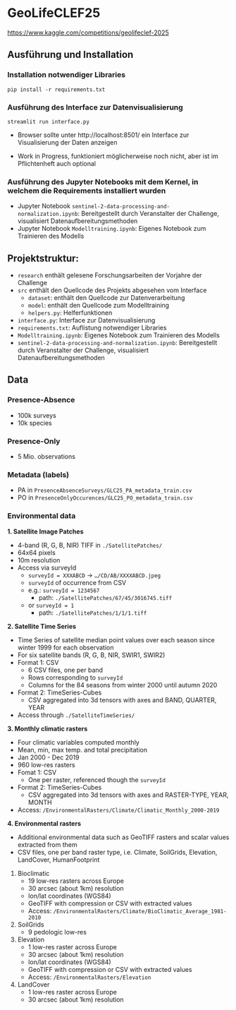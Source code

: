 # GeoLifeCLEF25

https://www.kaggle.com/competitions/geolifeclef-2025

## Ausführung und Installation

### Installation notwendiger Libraries
`pip install -r requirements.txt`

### Ausführung des Interface zur Datenvisualisierung
`streamlit run interface.py`

- Browser sollte unter http://localhost:8501/ ein Interface zur Visualisierung der Daten anzeigen

- Work in Progress, funktioniert möglicherweise noch nicht, aber ist im Pflichtenheft auch optional

### Ausführung des Jupyter Notebooks mit dem Kernel, in welchem die Requirements installiert wurden
- Jupyter Notebook `sentinel-2-data-processing-and-normalization.ipynb`: Bereitgestellt durch Veranstalter der Challenge, visualisiert Datenaufbereitungsmethoden
- Jupyter Notebook `Modelltraining.ipynb`: Eigenes Notebook zum Trainieren des Modells

## Projektstruktur:
- `research` enthält gelesene Forschungsarbeiten der Vorjahre der Challenge
- `src` enthält den Quellcode des Projekts abgesehen vom Interface
  - `dataset`: enthält den Quellcode zur Datenverarbeitung
  - `model`: enthält den Quellcode zum Modelltraining
  - `helpers.py`: Helferfunktionen
- `interface.py`: Interface zur Datenvisualisierung
- `requirements.txt`: Auflistung notwendiger Libraries
- `Modelltraining.ipynb`: Eigenes Notebook zum Trainieren des Modells
- `sentinel-2-data-processing-and-normalization.ipynb`: Bereitgestellt durch Veranstalter der Challenge, visualisiert Datenaufbereitungsmethoden

## Data

### Presence-Absence
- 100k surveys
- 10k species

### Presence-Only
- 5 Mio. observations

### Metadata (labels)
- PA in `PresenceAbsenceSurveys/GLC25_PA_metadata_train.csv`
- PO in `PresenceOnlyOccurences/GLC25_PO_metadata_train.csv`

### Environmental data

**1. Satellite Image Patches**
- 4-band (R, G, B, NIR) TIFF in `./SatellitePatches/`
- 64x64 pixels
- 10m resolution
- Access via surveyId
  - `surveyId = XXXABCD` $\rightarrow$ `…/CD/AB/XXXXABCD.jpeg`
  - `surveyId` of occurrence from CSV
  - e.g.: `surveyId = 1234567`
    - path: `./SatellitePatches/67/45/3016745.tiff`
  - or `surveyId = 1`
    - path: `./SatellitePatches/1/1/1.tiff`

**2. Satellite Time Series**
- Time Series of satellite median point values over each season since winter 1999 for each observation
- For six satellite bands (R, G, B, NIR, SWIR1, SWIR2)
- Format 1: CSV
  - 6 CSV files, one per band
  - Rows corresponding to `surveyId`
  - Columns for the 84 seasons from winter 2000 until autumn 2020
- Format 2: TimeSeries-Cubes
  - CSV aggregated into 3d tensors with axes and BAND, QUARTER, YEAR
- Access through `./SatelliteTimeSeries/`

**3. Monthly climatic rasters**
- Four climatic variables computed monthly
- Mean, min, max temp. and total precipitation
- Jan 2000 - Dec 2019
- 960 low-res rasters
- Fomat 1: CSV
  - One per raster, referenced though the `surveyId`
- Format 2: TimeSeries-Cubes
  - CSV aggregated into 3d tensors with axes and RASTER-TYPE, YEAR, MONTH
- Access: `/EnvironmentalRasters/Climate/Climatic_Monthly_2000-2019`

**4. Environmental rasters**
- Additional environmental data such as GeoTIFF rasters and scalar values extracted from them
- CSV files, one per band raster type, i.e. Climate, SoilGrids, Elevation, LandCover, HumanFootprint
1. Bioclimatic
   - 19 low-res rasters across Europe
   - 30 arcsec (about 1km) resolution
   - lon/lat coordinates (WGS84)
   - GeoTIFF with compression or CSV with extracted values
   - Access: `/EnvironmentalRasters/Climate/BioClimatic_Average_1981-2010`
2. SoilGrids
   - 9 pedologic low-res 
3. Elevation
   - 1 low-res raster across Europe
   - 30 arcsec (about 1km) resolution
   - lon/lat coordinates (WGS84)
   - GeoTIFF with compression or CSV with extracted values
   - Access: `/EnvironmentalRasters/Elevation`
4. LandCover
   - 1 low-res raster across Europe
   - 30 arcsec (about 1km) resolution